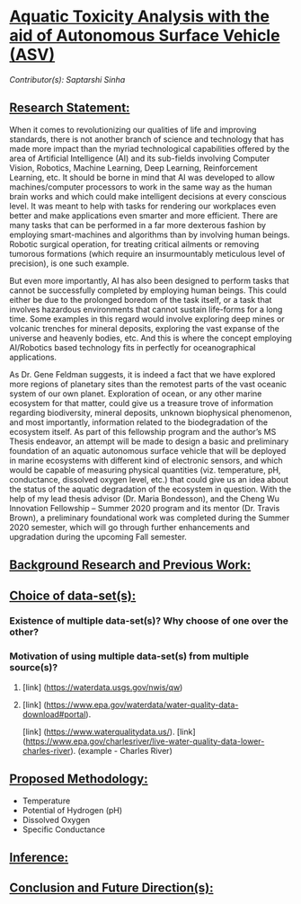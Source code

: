 # <ins>Aquatic Toxicity Analysis with the aid of Autonomous Surface Vehicle (ASV)</ins>

*Contributor(s): Saptarshi Sinha*



## <ins>Research Statement:</ins>
When it comes to revolutionizing our qualities of life and improving standards, there is not another branch of science and technology that has made more impact than the myriad technological capabilities offered by the area of Artificial Intelligence (AI) and its sub-fields involving Computer Vision, Robotics, Machine Learning, Deep Learning, Reinforcement Learning, etc. It should be borne in mind that AI was developed to allow machines/computer processors to work in the same way as the human brain works and which could make intelligent decisions at every conscious level. It was meant to help with tasks for rendering our workplaces even better and make applications even smarter and more efficient. There are many tasks that can be performed in a far more dexterous fashion by employing smart-machines and algorithms than by involving human beings. Robotic surgical operation, for treating critical ailments or removing tumorous formations (which require an insurmountably meticulous level of precision), is one such example. 

But even more importantly, AI has also been designed to perform tasks that cannot be successfully completed by employing human beings. This could either be due to the prolonged boredom of the task itself, or a task that involves hazardous environments that cannot sustain life-forms for a long time. Some examples in this regard would involve exploring deep mines or volcanic trenches for mineral deposits, exploring the vast expanse of the universe and heavenly bodies, etc. And this is where the concept employing AI/Robotics based technology fits in perfectly for oceanographical applications.
 
As Dr. Gene Feldman suggests, it is indeed a fact that we have explored more regions of planetary sites than the remotest parts of the vast oceanic system of our own planet. Exploration of ocean, or any other marine ecosystem for that matter, could give us a treasure trove of information regarding biodiversity, mineral deposits, unknown biophysical phenomenon, and most importantly, information related to the biodegradation of the ecosystem itself. As part of this fellowship program and the author’s MS Thesis endeavor, an attempt will be made to design a basic and preliminary foundation of an aquatic autonomous surface vehicle that will be deployed in marine ecosystems with different kind of electronic sensors, and which would be capable of measuring physical quantities (viz. temperature, pH, conductance, dissolved oxygen level, etc.) that could give us an idea about the status of the aquatic degradation of the ecosystem in question. With the help of my lead thesis advisor (Dr. Maria Bondesson), and the Cheng Wu Innovation Fellowship – Summer 2020 program and its mentor (Dr. Travis Brown), a preliminary foundational work was completed during the Summer 2020 semester, which will go through further enhancements and upgradation during the upcoming Fall semester. 


## <ins>Background Research and Previous Work:</ins>


## <ins>Choice of data-set(s):</ins>

### Existence of multiple data-set(s)? Why choose of one over the other?
### Motivation of using multiple data-set(s) from multiple source(s)?

1. [link] (https://waterdata.usgs.gov/nwis/qw)

2. [link] (https://www.epa.gov/waterdata/water-quality-data-download#portal).

   [link] (https://www.waterqualitydata.us/).
   [link] (https://www.epa.gov/charlesriver/live-water-quality-data-lower-charles-river). (example - Charles River)
   

## <ins>Proposed Methodology:</ins>

* Temperature
* Potential of Hydrogen (pH)
* Dissolved Oxygen
* Specific Conductance

## <ins>Inference:</ins>


## <ins>Conclusion and Future Direction(s):</ins>
